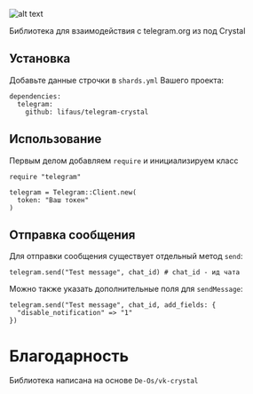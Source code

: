 ![alt text](http://serjdev.ru.com/crystal.png)

 Библиотека для взаимодействия с telegram.org из под Crystal

## Установка
Добавьте данные строчки в `shards.yml` Вашего проекта:
```crystal
dependencies:
  telegram:
    github: lifaus/telegram-crystal  
```

## Использование

Первым делом добавляем `require` и инициализируем класс
```crystal
require "telegram"

telegram = Telegram::Client.new(
  token: "Ваш токен"
)
```

## Отправка сообщения

Для отправки сообщения существует отдельный метод `send`:
```crystal
telegram.send("Test message", chat_id) # chat_id - ид чата
```
Можно также указать дополнительные поля для `sendMessage`:
```crystal
telegram.send("Test message", chat_id, add_fields: {
  "disable_notification" => "1"
})
```

# Благодарность
Библиотека написана на основе ```De-Os/vk-crystal```
